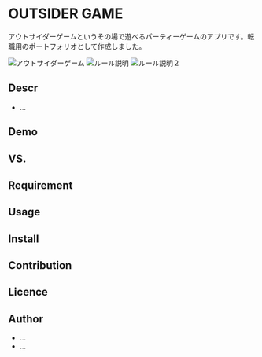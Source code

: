 # OUTSIDER GAME

アウトサイダーゲームというその場で遊べるパーティーゲームのアプリです。転職用のポートフォリオとして作成しました。


![アウトサイダーゲーム ](https://i.gyazo.com/04ac50303906ab33084687d98b887a2c.png)
![ルール説明 ](https://i.gyazo.com/a41d7994f7c0936327a790bd17a7161b.png)
![ルール説明２ ](https://i.gyazo.com/a41d7994f7c0936327a790bd17a7161b.png)

## Descr
* ...

## Demo

## VS. 

## Requirement

## Usage

## Install

## Contribution

## Licence


## Author
* ...
* ...